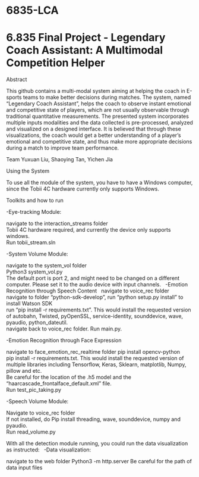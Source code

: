 # 6835-LCA
# 6.835 Final Project - Legendary Coach Assistant: A Multimodal Competition Helper


Abstract


This github contains a multi-modal system aiming at helping the coach in E-sports teams to make better decisions during matches. The system, named “Legendary Coach Assistant”, helps the coach to observe instant emotional and competitive state of players, which are not usually observable through traditional quantitative measurements. The presented system incorporates multiple inputs modalities and the data collected is pre-processed, analyzed and visualized on a designed interface. It is believed that through these visualizations, the coach would get a better understanding of a player’s emotional and competitive state, and thus make more appropriate decisions during a match to improve team performance.

Team
Yuxuan Liu, Shaoying Tan, Yichen Jia

Using the System


To use all the module of the system, you have to have a Windows computer, since the Tobii 4C hardware currently only supports Windows.

Toolkits and how to run 


-Eye-tracking Module:   

navigate to the interaction_streams folder  
Tobii 4C hardware required, and currently the device only supports windows.  
Run tobii_stream.sln  

-System Volume Module:  

navigate to the system_vol folder  
Python3 system_vol.py  
The default port is port 2, and might need to be changed on a different computer. Please set it to the audio device with input channels.  
-Emotion Recognition through Speech Content  
navigate to voice_rec folder  
navigate to folder “python-sdk-develop”, run “python setup.py install” to install Watson SDK  
run “pip install -r requirements.txt”. This would install the requested version of autobahn, Twisted, pyOpenSSL, service-identity, sounddevice, wave, pyaudio, python_dateutil.  
navigate back to voice_rec folder. Run main.py.  

-Emotion Recognition through Face Expression  

navigate to face_emotion_rec_realtime folder
pip install opencv-python  
pip install -r requirements.txt. This would install the requested version of multiple libraries including Tensorflow, Keras, Sklearn, matplotlib, Numpy, pillow and etc.  
Be careful for the location of the .h5 model and the “haarcascade_frontalface_default.xml” file.  
Run test_pic_taking.py  

-Speech Volume Module:

Navigate to voice_rec folder  
If not installed, do Pip install threading, wave, sounddevice, numpy and pyaudio.  
Run read_volume.py  

With all the detection module running, you could run the data visualization as instructed:  
-Data visualization: 

navigate to the web folder
Python3 -m http.server
Be careful for the path of data input files

